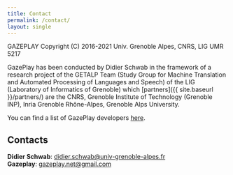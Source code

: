 ```yaml
---
title: Contact
permalink: /contact/
layout: single
---
```


GAZEPLAY Copyright (C) 2016-2021 Univ. Grenoble Alpes, CNRS, LIG UMR 5217

GazePlay has been conducted by Didier Schwab in the framework of a research project of the GETALP Team (Study Group for Machine Translation and Automated Processing of Languages and Speech) of the LIG (Laboratory of Informatics of Grenoble) which [partners]({{ site.baseurl }}/partners/) are the CNRS, Grenoble Institute of Technology (Grenoble INP), Inria Grenoble Rhône-Alpes, Grenoble Alps University.

You can find a list of GazePlay developers [here](https://github.com/GazePlay/GazePlay/graphs/contributors).

## Contacts

__Didier Schwab__: <didier.schwab@univ-grenoble-alpes.fr>  
__Gazeplay__: <gazeplay.net@gmail.com>
